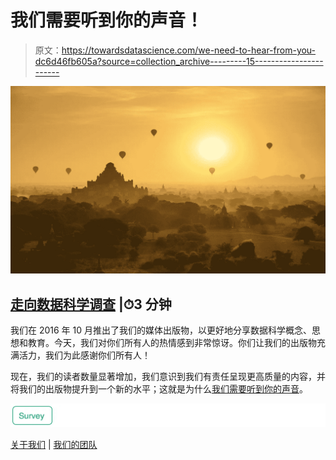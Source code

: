 # 我们需要听到你的声音！

> 原文：<https://towardsdatascience.com/we-need-to-hear-from-you-dc6d46fb605a?source=collection_archive---------15----------------------->

![](img/1aa67f9500d77be6fc08f023a1a5b7ac.png)

## [走向数据科学调查](https://docs.google.com/forms/d/e/1FAIpQLSee7ZQKOBeXvx7l4vV_SPVd4y1V5BBEng5aWI8bTZVoZAGRWg/viewform) |⏱3 分钟

我们在 2016 年 10 月推出了我们的媒体出版物，以更好地分享数据科学概念、思想和教育。今天，我们对你们所有人的热情感到非常惊讶。你们让我们的出版物充满活力，我们为此感谢你们所有人！

现在，我们的读者数量显著增加，我们意识到我们有责任呈现更高质量的内容，并将我们的出版物提升到一个新的水平；这就是为什么[我们需要听到你的声音](https://docs.google.com/forms/d/e/1FAIpQLSee7ZQKOBeXvx7l4vV_SPVd4y1V5BBEng5aWI8bTZVoZAGRWg/viewform)。

[![](img/bd60ec58a9c986fb7252dea8aa1444be.png)](https://docs.google.com/forms/d/e/1FAIpQLSee7ZQKOBeXvx7l4vV_SPVd4y1V5BBEng5aWI8bTZVoZAGRWg/viewform)

[关于我们](/about-towards-data-science-d691af11cc2f) | [我们的团队](/our-team-c2c8e712c971)